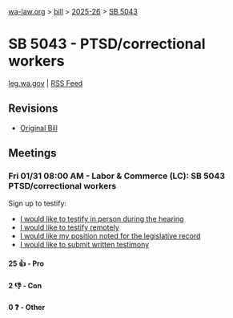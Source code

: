 [wa-law.org](/) > [bill](/bill/) > [2025-26](/bill/2025-26/) > [SB 5043](/bill/2025-26/sb/5043/)

# SB 5043 - PTSD/correctional workers
[leg.wa.gov](https://app.leg.wa.gov/billsummary?BillNumber=5043&Year=2025&Initiative=false) | [RSS Feed](./rss.xml)

## Revisions
* [Original Bill](1/)

## Meetings
### Fri 01/31 08:00 AM - Labor & Commerce (LC): SB 5043 PTSD/correctional workers
Sign up to testify:
* [I would like to testify in person during the hearing](https://app.leg.wa.gov/csi/Testifier/Add?chamber=House&mId=32588&aId=162255&caId=25016&tId=1)
* [I would like to testify remotely](https://app.leg.wa.gov/csi/Testifier/Add?chamber=House&mId=32588&aId=162255&caId=25016&tId=2)
* [I would like my position noted for the legislative record](https://app.leg.wa.gov/csi/Testifier/Add?chamber=House&mId=32588&aId=162255&caId=25016&tId=3)
* [I would like to submit written testimony](https://app.leg.wa.gov/csi/Testifier/Add?chamber=House&mId=32588&aId=162255&caId=25016&tId=4)

#### 25 👍 - Pro

#### 2 👎 - Con

#### 0 ❓ - Other
